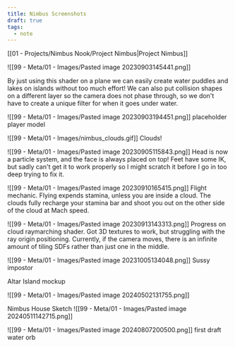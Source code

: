 ```yaml
---
title: Nimbus Screenshots
draft: true
tags:
  - note
---
```

[[01 - Projects/Nimbus Nook/Project Nimbus|Project Nimbus]]

![[99 - Meta/01 - Images/Pasted image 20230903145441.png]]

By just using this shader on a plane we can easily create water puddles and lakes on islands without too much effort! We can also put collision shapes on a different layer so the camera does not phase through, so we don't have to create a unique filter for when it goes under water.

![[99 - Meta/01 - Images/Pasted image 20230903194451.png]]
placeholder player model

![[99 - Meta/01 - Images/nimbus_clouds.gif]]
	Clouds!

![[99 - Meta/01 - Images/Pasted image 20230905115843.png]]
Head is now a particle system, and the face is always placed on top!
Feet have some IK, but sadly can't get it to work properly so I might scratch it before I go in too deep trying to fix it.

![[99 - Meta/01 - Images/Pasted image 20230910165415.png]]
Flight mechanic. Flying expends stamina, unless you are inside a cloud. The clouds fully recharge your stamina bar and shoot you out on the other side of the cloud at Mach speed.

![[99 - Meta/01 - Images/Pasted image 20230913143313.png]]
Progress on cloud raymarching shader. Got 3D textures to work, but struggling with the ray origin positioning. Currently, if the camera moves, there is an infinite amount of tiling SDFs rather than just one in the middle.

![[99 - Meta/01 - Images/Pasted image 20231005134048.png]]
Sussy impostor

Altar Island mockup

![[99 - Meta/01 - Images/Pasted image 20240502131755.png]]

Nimbus House Sketch
![[99 - Meta/01 - Images/Pasted image 20240511142715.png]]

![[99 - Meta/01 - Images/Pasted image 20240807200500.png]]
first draft water orb